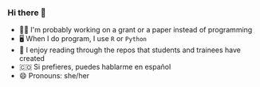 ### Hi there 👋

<!--
**blancahimes/blancahimes** is a ✨ _special_ ✨ repository because its `README.md` (this file) appears on your GitHub profile.

Here are some ideas to get you started:

- 🔭 I’m currently working on ...
- 🌱 I’m currently learning ...
- 👯 I’m looking to collaborate on ...
- 🤔 I’m looking for help with ...
- 💬 Ask me about ...
- 📫 How to reach me: ...
- 😄 Pronouns: ...
- ⚡ Fun fact: ...
-->


- 👩‍💻 I'm probably working on a grant or a paper instead of programming
- 🖥️ When I do program, I use `R` or `Python`
- 🤩 I enjoy reading through the repos that students and trainees have created
- 🇨🇴 Si prefieres, puedes hablarme en español
- 😄 Pronouns: she/her
